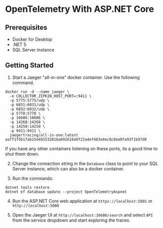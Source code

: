 # OpenTelemetry With ASP.NET Core

## Prerequisites

- Docker for Desktop
- .NET 5
- SQL Server instance

## Getting Started

1. Start a Jaeger "all-in-one" docker container. Use the following command.

```
docker run -d --name jaeger \
  -e COLLECTOR_ZIPKIN_HOST_PORT=:9411 \
  -p 5775:5775/udp \
  -p 6831:6831/udp \
  -p 6832:6832/udp \
  -p 5778:5778 \
  -p 16686:16686 \
  -p 14268:14268 \
  -p 14250:14250 \
  -p 9411:9411 \
  jaegertracing/all-in-one:latest
aaff1f5b17ab15d49153281ba692618a9f22a4ef483a4ec8c8ea0fa93f1b97d8
```

If you have any other containers listening on these ports, its a good time to shut them down.

2. Change the connection string in the `Database` class to point to your SQL Server instance, which can also be a docker container.

3. Run the commands:

```
dotnet tools restore
dotnet ef database update --project OpenTelemetryAspnet
```

4. Run the ASP.NET Core web application at `https://localhost:5001` or `http://localhost:5000`

5. Open the Jaeger UI at `http://localhost:16686/search` and select `API` from the service dropdown and start exploring the traces.

